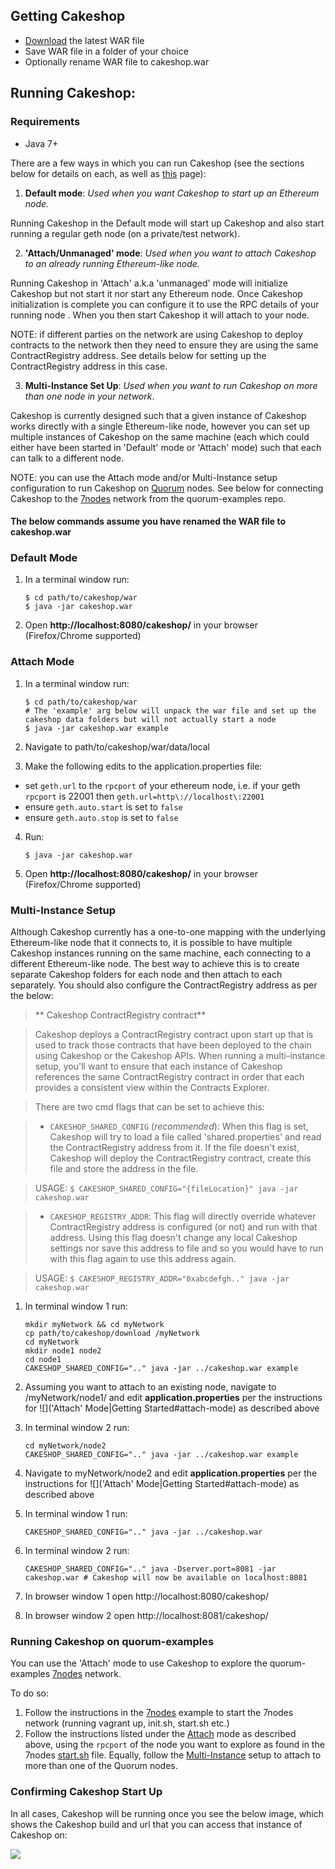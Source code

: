 ## Getting Cakeshop

* [Download](https://github.com/jpmorganchase/cakeshop/releases) the latest WAR file
* Save WAR file in a folder of your choice
* Optionally rename WAR file to cakeshop.war

## Running Cakeshop:

### Requirements
* Java 7+

There are a few ways in which you can run Cakeshop (see the sections below for details on each, as well as [this](https://github.com/jpmorganchase/cakeshop/blob/master/docs/configuration.md#geth) page):

   1. **Default mode**: <em>Used when you want Cakeshop to start up an Ethereum node.</em> 

   Running Cakeshop in the Default mode will start up Cakeshop and also start running a regular geth node (on a private/test network).

   2. **'Attach/Unmanaged' mode**: <em>Used when you want to attach Cakeshop to an already running Ethereum-like node.</em>

   Running Cakeshop in 'Attach' a.k.a 'unmanaged' mode will initialize Cakeshop but not start it nor start any Ethereum node.  Once Cakeshop initialization is complete you can configure it to use the RPC details of your running node . When you then start Cakeshop it will attach to your node. 

NOTE: if different parties on the network are using Cakeshop to deploy contracts to the network then they need to ensure they are using the same ContractRegistry address.  See details below for setting up the ContractRegistry address in this case.

   3. **Multi-Instance Set Up**: <em> Used when you want to run Cakeshop on more than one node in your network</em>. 

   Cakeshop is currently designed such that a given instance of Cakeshop works directly with a single Ethereum-like node, however you can set up multiple instances of Cakeshop on the same machine (each which could either have been started in 'Default' mode or 'Attach' mode) such that each can talk to a different node. 

NOTE: you can use the Attach mode and/or Multi-Instance setup configuration to run Cakeshop on [Quorum](https://github.com/jpmorganchase/quorum) nodes.  See below for connecting Cakeshop to the [7nodes](https://github.com/jpmorganchase/quorum-examples/tree/master/examples/7nodes) network from the quorum-examples repo.


#### The below commands assume you have renamed the WAR file to cakeshop.war

### Default Mode
1. In a terminal window run:

    ```
    $ cd path/to/cakeshop/war  
    $ java -jar cakeshop.war 
    ```

2. Open **http://localhost:8080/cakeshop/** in your browser (Firefox/Chrome supported)

### Attach Mode
1. In a terminal window run:

    ```
    $ cd path/to/cakeshop/war
    # The 'example' arg below will unpack the war file and set up the cakeshop data folders but will not actually start a node
    $ java -jar cakeshop.war example 
    ```
2. Navigate to path/to/cakeshop/war/data/local
3. Make the following edits to the application.properties file:
  * set `geth.url` to the `rpcport` of your ethereum node, i.e. if your geth `rpcport` is 22001 then `geth.url=http\://localhost\:22001`
  * ensure `geth.auto.start` is set to `false`
  * ensure `geth.auto.stop` is set to `false`
4. Run:

    ```
    $ java -jar cakeshop.war 
    ```
5. Open **http://localhost:8080/cakeshop/** in your browser (Firefox/Chrome supported)

### Multi-Instance Setup

Although Cakeshop currently has a one-to-one mapping with the underlying Ethereum-like node that it connects to, it is possible to have multiple Cakeshop instances running on the same machine, each connecting to a different Ethereum-like node. The best way to achieve this is to create separate Cakeshop folders for each node and then attach to each separately. You should also configure the ContractRegistry address as per the below:

> ** Cakeshop ContractRegistry contract**

>Cakeshop deploys a ContractRegistry contract upon start up that is used to track those contracts that have been deployed to the chain using Cakeshop or the Cakeshop APIs.  When running a multi-instance setup, you'll want to ensure that each instance of Cakeshop references the same ContractRegistry contract in order that each provides a consistent view within the Contracts Explorer.

>There are two cmd flags that can be set to achieve this:

> * `CAKESHOP_SHARED_CONFIG` (<em>recommended</em>): When this flag is set, Cakeshop will try to load a file called 'shared.properties' and read the ContractRegistry address from it. If the file doesn't exist, Cakeshop will deploy the ContractRegistry contract, create this file and store the address in the file.

> USAGE: `$ CAKESHOP_SHARED_CONFIG="{fileLocation}" java -jar cakeshop.war`

> * `CAKESHOP_REGISTRY_ADDR`: This flag will directly override whatever ContractRegistry address is configured (or not) and run with that address. Using this flag doesn't change any local Cakeshop settings nor save this address to file and so you would have to run with this flag again to use this address again.

> USAGE: `$ CAKESHOP_REGISTRY_ADDR="0xabcdefgh.." java -jar cakeshop.war`


1. In terminal window 1 run:

    ```
    mkdir myNetwork && cd myNetwork
    cp path/to/cakeshop/download /myNetwork
    cd myNetwork
    mkdir node1 node2
    cd node1
    CAKESHOP_SHARED_CONFIG=".." java -jar ../cakeshop.war example
    ```
2. Assuming you want to attach to an existing node, navigate to /myNetwork/node1/ and edit **application.properties** per the instructions for ![]('Attach' Mode|Getting Started#attach-mode) as described above 

3. In terminal window 2 run:
    ```
    cd myNetwork/node2
    CAKESHOP_SHARED_CONFIG=".." java -jar ../cakeshop.war example
    ```
4. Navigate to myNetwork/node2 and edit **application.properties** per the instructions for ![]('Attach' Mode|Getting Started#attach-mode) as described above 
5. In terminal window 1 run:

    ```
    CAKESHOP_SHARED_CONFIG=".." java -jar ../cakeshop.war
    ```
6. In terminal window 2 run:

    ```
    CAKESHOP_SHARED_CONFIG=".." java -Dserver.port=8081 -jar cakeshop.war # Cakeshop will now be available on localhost:8081
    ```
7. In browser window 1 open http://localhost:8080/cakeshop/
8. In browser window 2 open http://localhost:8081/cakeshop/

### Running Cakeshop on quorum-examples
You can use the 'Attach' mode to use Cakeshop to explore the quorum-examples [7nodes](https://github.com/jpmorganchase/quorum-examples/tree/master/examples/7nodes) network.

To do so:

1. Follow the instructions in the [7nodes](https://github.com/jpmorganchase/quorum-examples/tree/master/examples/7nodes) example to start the 7nodes network (running vagrant up, init.sh, start.sh etc.)
2. Follow the instructions listed under the [Attach](https://github.com/jpmorganchase/cakeshop/wiki/Getting-Started#attach-mode) mode as described above, using the `rpcport` of the node you want to explore as found in the 7nodes [start.sh](https://github.com/jpmorganchase/quorum-examples/blob/master/examples/7nodes/start.sh) file. Equally, follow the [Multi-Instance](https://github.com/jpmorganchase/cakeshop/wiki/Getting-Started/_edit#multi-instance-setup) setup to attach to more than one of the Quorum nodes.

### Confirming Cakeshop Start Up
In all cases, Cakeshop will be running once you see the below image, which shows the Cakeshop build and url that you can access that instance of Cakeshop on:

![](https://github.com/jpmorganchase/cakeshop-docs/blob/master/images/happylion.png)